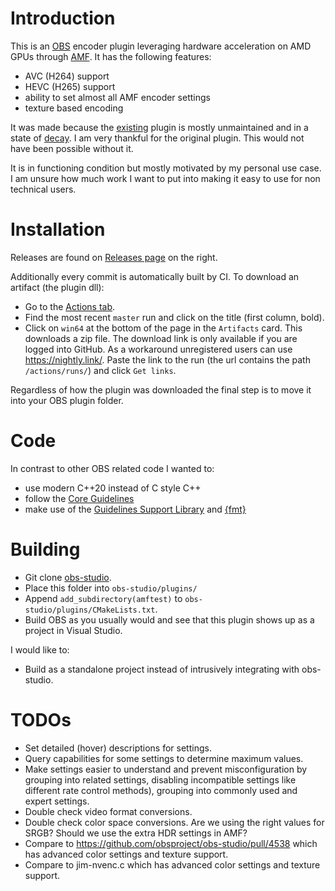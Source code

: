 # Introduction

This is an [OBS](https://obsproject.com/) encoder plugin leveraging hardware acceleration on AMD GPUs through [AMF](https://github.com/GPUOpen-LibrariesAndSDKs/AMF). It has the following features:

- AVC (H264) support
- HEVC (H265) support
- ability to set almost all AMF encoder settings
- texture based encoding

It was made because the [existing](https://github.com/obsproject/obs-amd-encoder) plugin is mostly unmaintained and in a state of [decay](https://github.com/obsproject/obs-amd-encoder/issues/400). I am very thankful for the original plugin. This would not have been possible without it.

It is in functioning condition but mostly motivated by my personal use case. I am unsure how much work I want to put into making it easy to use for non technical users.

# Installation

Releases are found on [Releases page](https://github.com/e00E/obs-amf/releases) on the right.

Additionally every commit is automatically built by CI. To download an artifact (the plugin dll):
- Go to the [Actions tab](https://github.com/e00E/obs-amf/actions).
- Find the most recent `master` run and click on the title (first column, bold).
- Click on `win64` at the bottom of the page in the `Artifacts` card. This downloads a zip file. The download link is only available if you are logged into GitHub. As a workaround unregistered users can use https://nightly.link/. Paste the link to the run (the url contains the path `/actions/runs/`) and click `Get links`.

Regardless of how the plugin was downloaded the final step is to move it into your OBS plugin folder.

# Code

In contrast to other OBS related code I wanted to:
- use modern C++20 instead of C style C++
- follow the [Core Guidelines](https://isocpp.github.io/CppCoreGuidelines/CppCoreGuidelines)
- make use of the [Guidelines Support Library](https://github.com/microsoft/GSL) and [{fmt}](https://fmt.dev/latest/index.html)

# Building

- Git clone [obs-studio](https://github.com/obsproject/obs-studio).
- Place this folder into `obs-studio/plugins/`
- Append `add_subdirectory(amftest)` to `obs-studio/plugins/CMakeLists.txt`.
- Build OBS as you usually would and see that this plugin shows up as a project in Visual Studio.

I would like to:
- Build as a standalone project instead of intrusively integrating with obs-studio.

# TODOs

- Set detailed (hover) descriptions for settings.
- Query capabilities for some settings to determine maximum values.
- Make settings easier to understand and prevent misconfiguration by grouping into related settings, disabling incompatible settings like different rate control methods), grouping into commonly used and expert settings.
- Double check video format conversions.
- Double check color space conversions. Are we using the right values for SRGB? Should we use the extra HDR settings in AMF?
- Compare to https://github.com/obsproject/obs-studio/pull/4538 which has advanced color settings and texture support.
- Compare to jim-nvenc.c which has advanced color settings and texture support.
